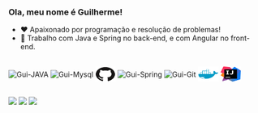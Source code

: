 
### Ola, meu nome é Guilherme!

-  ♥️ Apaixonado por programação e resolução de problemas!
-  🔭 Trabalho com Java e Spring no back-end, e com Angular no front-end.  

  <div style="display: inline_block"><br>
  <img align="center" alt="Gui-JAVA" height="30" width="40" src="https://cdn.jsdelivr.net/gh/devicons/devicon/icons/java/java-original-wordmark.svg" />
  <img align="center" alt="Gui-Mysql" height="30" width="40" src="https://cdn.jsdelivr.net/gh/devicons/devicon/icons/mysql/mysql-plain-wordmark.svg" />
  <img align="center" alt="Gui-GitHub" height="30" width="40" src="https://raw.githubusercontent.com/devicons/devicon/1119b9f84c0290e0f0b38982099a2bd027a48bf1/icons/github/github-original.svg" />
  <img align="center" alt="Gui-Spring" height="30" width="40" src="https://cdn.jsdelivr.net/gh/devicons/devicon/icons/spring/spring-original.svg" />
  <img align="center" alt="Gui-Git" height="30" width="40" src="https://cdn.jsdelivr.net/gh/devicons/devicon/icons/git/git-original.svg" />
  <img align="center" alt="Gui-Docker" height="30" width="40" src="https://raw.githubusercontent.com/devicons/devicon/1119b9f84c0290e0f0b38982099a2bd027a48bf1/icons/docker/docker-plain.svg" />
  <img align="center" alt="Gui-Docker" height="30" width="40" src="https://raw.githubusercontent.com/devicons/devicon/1119b9f84c0290e0f0b38982099a2bd027a48bf1/icons/intellij/intellij-original.svg" /> 
</div>

  
  ##
  <div align="left">
  <a href="https://api.whatsapp.com/send?phone=5585991085241&text=Ol%C3%A1%2C%20Gostaria%20de%20saber%20mais%20sobre%20seus%20servi%C3%A7os%20como%20desenvolvedor!" target="_blank"><img src="https://cdn.discordapp.com/attachments/937340483997421593/1005811841827614761/unknown.png" target="_blank"></a> 
  <a href="https://www.linkedin.com/in/guillherme-melo/" target="_blank"><img src="https://img.shields.io/badge/-LinkedIn-%230077B5?style=for-the-badge&logo=linkedin&logoColor=white" target="_blank"></a> 
  <a href="mailto:meloguilherme1994@gmail.com" target="_blank"><img src="https://camo.githubusercontent.com/92ad66c6217ab4b8c1f1c0b52a2e68964e4c7eef0417064a410ef1cdb8ba8e2d/68747470733a2f2f696d672e736869656c64732e696f2f62616467652f676d61696c2d2532336666343334332e7376673f267374796c653d666f722d7468652d6261646765266c6f676f3d676d61696c266c6f676f436f6c6f723d7768697465" target="_blank"></a> 
</div>
